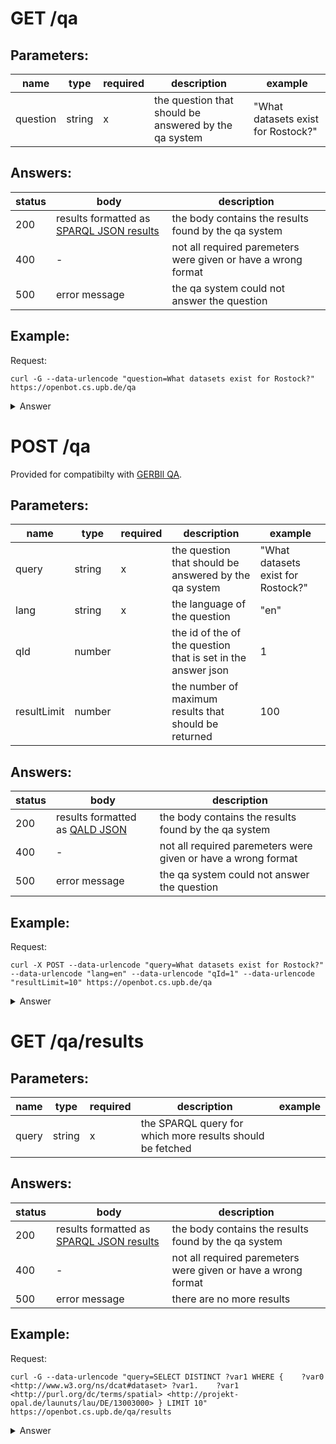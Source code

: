 # GET /qa

## Parameters:

|name|type|required|description|example|
|---|---|---|---|---|
|question|string|x|the question that should be answered by the qa system|"What datasets exist for Rostock?"|

## Answers:

|status|body|description|
|---|---|---|
|200| results formatted as [SPARQL JSON results](https://www.w3.org/TR/rdf-sparql-json-res/)|the body contains the results found by the qa system|
|400|-|not all required paremeters were given or have a wrong format|
|500| error message | the qa system could not answer the question|

## Example:

Request:

    curl -G --data-urlencode "question=What datasets exist for Rostock?" https://openbot.cs.upb.de/qa

<details>
<summary>Answer</summary>

```json
{
  "query" : "SELECT DISTINCT ?var1\nWHERE {\n    ?var0 <http://www.w3.org/ns/dcat#dataset> ?var1.\n    ?var1 <http://purl.org/dc/terms/spatial> <http://projekt-opal.de/launuts/lau/DE/13003000>\n}",
  "answer" : {
    "head" : {
      "vars" : [ "var1" ]
    },
    "results" : {
      "bindings" : [ {
        "var1" : {
          "type" : "uri",
          "value" : "http://projekt-opal.de/dataset/fb6b77bc8c797ab6d4bc1efb56ed24fd"
        }
      }, {
        "var1" : {
          "type" : "uri",
          "value" : "http://projekt-opal.de/dataset/67eabd737bcef3d259f6aa18e7d5b750"
        }
      }, {
        "var1" : {
          "type" : "uri",
          "value" : "http://projekt-opal.de/dataset/3cf9ab1919a6e2aea08aafc1c8aafb6a"
        }
      }, {
        "var1" : {
          "type" : "uri",
          "value" : "http://projekt-opal.de/dataset/4251c78d13b7d9fcfaa879ece9468c57"
        }
      }, {
        "var1" : {
          "type" : "uri",
          "value" : "http://projekt-opal.de/dataset/ef367f0f4ce00589990bdcae7197fb2a"
        }
      }, {
        "var1" : {
          "type" : "uri",
          "value" : "http://projekt-opal.de/dataset/a1b783a8250ad622061eceda896950c1"
        }
      }, {
        "var1" : {
          "type" : "uri",
          "value" : "http://projekt-opal.de/dataset/9710315f09fc389a21dce3d419490e90"
        }
      }, {
        "var1" : {
          "type" : "uri",
          "value" : "http://projekt-opal.de/dataset/326a1a7f67dc4122a09cc18997f2f404"
        }
      }, {
        "var1" : {
          "type" : "uri",
          "value" : "http://projekt-opal.de/dataset/34de288190b6c3285beeaf4adfe1ea1f"
        }
      }, {
        "var1" : {
          "type" : "uri",
          "value" : "http://projekt-opal.de/dataset/e2dc0ca8e4ec054cf35cafd5fb8ed6bf"
        }
      } ]
    }
  }
}
```
</details>

# POST /qa

Provided for compatibilty with [GERBIl QA](https://github.com/dice-group/gerbil/wiki/Question-Answering).

## Parameters:

|name|type|required|description|example|
|---|---|---|---|---|
|query|string|x|the question that should be answered by the qa system|"What datasets exist for Rostock?"|
|lang|string|x|the language of the question|"en"|
|qId|number| |the id of the of the question that is set in the answer json| 1 |
|resultLimit|number| |the number of maximum results that should be returned| 100 |



## Answers:

|status|body|description|
|---|---|---|
|200| results formatted as [QALD JSON](https://github.com/dice-group/gerbil/wiki/Question-Answering)|the body contains the results found by the qa system|
|400|-|not all required paremeters were given or have a wrong format|
|500| error message | the qa system could not answer the question|

## Example:

Request:

    curl -X POST --data-urlencode "query=What datasets exist for Rostock?" --data-urlencode "lang=en" --data-urlencode "qId=1" --data-urlencode "resultLimit=10" https://openbot.cs.upb.de/qa

<details>
<summary>Answer</summary>

```json
{
    "questions": [
      {
        "id": "1",
        "question": [
            {
                "language": "en",
                "string": "What datasets exist for Rostock?"
            }
        ],
        "query": {
"sparql": "SELECT DISTINCT ?var1 WHERE {     ?var0 <http://www.w3.org/ns/dcat#dataset> ?var1.     ?var1 <http://purl.org/dc/terms/spatial> <http://projekt-opal.de/launuts/lau/DE/13003000> }"
        },
        "answers": [{ "head": {
    "vars": [ "var1" ]
  } ,
  "results": {
    "bindings": [
      {
        "var1": { "type": "uri" , "value": "http://projekt-opal.de/dataset/fb6b77bc8c797ab6d4bc1efb56ed24fd" }
      } ,
      {
        "var1": { "type": "uri" , "value": "http://projekt-opal.de/dataset/67eabd737bcef3d259f6aa18e7d5b750" }
      } ,
      {
        "var1": { "type": "uri" , "value": "http://projekt-opal.de/dataset/3cf9ab1919a6e2aea08aafc1c8aafb6a" }
      } ,
      {
        "var1": { "type": "uri" , "value": "http://projekt-opal.de/dataset/4251c78d13b7d9fcfaa879ece9468c57" }
      } ,
      {
        "var1": { "type": "uri" , "value": "http://projekt-opal.de/dataset/ef367f0f4ce00589990bdcae7197fb2a" }
      } ,
      {
        "var1": { "type": "uri" , "value": "http://projekt-opal.de/dataset/a1b783a8250ad622061eceda896950c1" }
      } ,
      {
        "var1": { "type": "uri" , "value": "http://projekt-opal.de/dataset/9710315f09fc389a21dce3d419490e90" }
      } ,
      {
        "var1": { "type": "uri" , "value": "http://projekt-opal.de/dataset/326a1a7f67dc4122a09cc18997f2f404" }
      } ,
      {
        "var1": { "type": "uri" , "value": "http://projekt-opal.de/dataset/34de288190b6c3285beeaf4adfe1ea1f" }
      } ,
      {
        "var1": { "type": "uri" , "value": "http://projekt-opal.de/dataset/e2dc0ca8e4ec054cf35cafd5fb8ed6bf" }
      }
    ]
  }
}
]
      }
    ]
}
```
</details>


# GET /qa/results

## Parameters:

|name|type|required|description|example|
|---|---|---|---|---|
|query|string|x|the SPARQL query for which more results should be fetched|


## Answers:

|status|body|description|
|---|---|---|
|200| results formatted as [SPARQL JSON results](https://www.w3.org/TR/rdf-sparql-json-res/)|the body contains the results found by the qa system|
|400|-|not all required paremeters were given or have a wrong format|
|500| error message | there are no more results|

## Example:

Request:

    curl -G --data-urlencode "query=SELECT DISTINCT ?var1 WHERE {    ?var0 <http://www.w3.org/ns/dcat#dataset> ?var1.    ?var1 <http://purl.org/dc/terms/spatial> <http://projekt-opal.de/launuts/lau/DE/13003000> } LIMIT 10"  https://openbot.cs.upb.de/qa/results

<details>
<summary>Answer</summary>

```json
{
  "query" : "SELECT DISTINCT ?var1 WHERE {    ?var0 <http://www.w3.org/ns/dcat#dataset> ?var1.    ?var1 <http://purl.org/dc/terms/spatial> <http://projekt-opal.de/launuts/lau/DE/13003000>} LIMIT 10\n OFFSET 10",
  "answer" : {
    "head" : {
      "vars" : [ "var1" ]
    },
    "results" : {
      "bindings" : [ {
        "var1" : {
          "type" : "uri",
          "value" : "http://projekt-opal.de/dataset/118e00ff9e61595eb3cf26a8bb433884"
        }
      }, {
        "var1" : {
          "type" : "uri",
          "value" : "http://projekt-opal.de/dataset/658fb60a46f08147044eb797377bab48"
        }
      }, {
        "var1" : {
          "type" : "uri",
          "value" : "http://projekt-opal.de/dataset/3127225904bfff9c4ba35b931748ddd8"
        }
      }, {
        "var1" : {
          "type" : "uri",
          "value" : "http://projekt-opal.de/dataset/51aea9fda0b32ff135902686ad0bb5a2"
        }
      }, {
        "var1" : {
          "type" : "uri",
          "value" : "http://projekt-opal.de/dataset/01f1f86e644dc189328255725b7aa006"
        }
      }, {
        "var1" : {
          "type" : "uri",
          "value" : "http://projekt-opal.de/dataset/b95dac45bdddfcb61158becf7fe5107a"
        }
      }, {
        "var1" : {
          "type" : "uri",
          "value" : "http://projekt-opal.de/dataset/3e19c5a606e19000349eee5cba58248c"
        }
      }, {
        "var1" : {
          "type" : "uri",
          "value" : "http://projekt-opal.de/dataset/0d7a032b8ba1ad1fb907b55905ab8622"
        }
      }, {
        "var1" : {
          "type" : "uri",
          "value" : "http://projekt-opal.de/dataset/8e3e2955586b71aee74d0e18563648d5"
        }
      }, {
        "var1" : {
          "type" : "uri",
          "value" : "http://projekt-opal.de/dataset/03e6409dad1309e6a5f70a41171d9a31"
        }
      } ]
    }
  }
}
```
</details>
